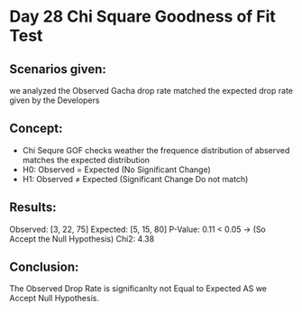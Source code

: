 # Day 28 Chi Square Goodness of Fit Test

## Scenarios given:
we analyzed the Observed Gacha drop rate matched the expected drop rate given by the Developers

## Concept:
- Chi Sequre GOF checks weather the frequence distribution of abserved matches the expected distribution 
- H0: Observed = Expected (No Significant Change)
- H1: Observed ≠ Expected (Significant Change Do not match)

## Results:
Observed: [3, 22, 75]
Expected: [5, 15, 80]
P-Value: 0.11 < 0.05 -> (So Accept the Null Hypothesis)
Chi2: 4.38

## Conclusion:
The Observed Drop Rate is significanlty not Equal to Expected AS we Accept Null Hypothesis.